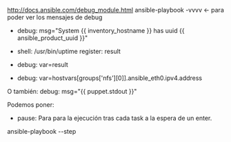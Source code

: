 http://docs.ansible.com/debug_module.html
ansible-playbook -vvvv  <- para poder ver los mensajes de debug

- debug: msg="System {{ inventory_hostname }} has uuid {{ ansible_product_uuid }}"

- shell: /usr/bin/uptime
  register: result

- debug: var=result

- debug: var=hostvars[groups['nfs'][0]].ansible_eth0.ipv4.address

O también:
debug: msg="{{ puppet.stdout }}"


Podemos poner:
- pause:
Para para la ejecución tras cada task a la espera de un enter.

ansible-playbook --step
